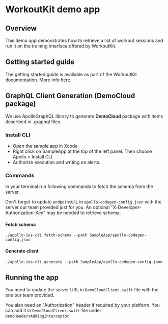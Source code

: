 # WorkoutKit demo app

## Overview
This demo app demonstrates how to retrieve a list of workout sessions and run it on the training interface offered by WorkoutKit.

## Getting started guide
The getting started guide is available as part of the WorkoutKit documentation. More info [here](../../README.md).

## GraphQL Client Generation (DemoCloud package)

We use ApolloGraphQL library to generate **DemoCloud** package with items described in .graphql files.

### Install CLI
- Open the sample app in Xcode.
- Right click on SampleApp at the top of the left panel. Then choose Apollo > Install CLI.
- Authorize execution and writing on alerts.

### Commands
In your terminal run following commands to fetch the schema from the server.

Don't forget to update `endpointURL` in `apollo-codegen-config.json` with the server our team provided just for you.
An optional "X-Developer-Authorization-Key" may be needed to retrieve schema.

#### Fetch schema
`./apollo-ios-cli fetch-schema --path SampleApp/apollo-codegen-config.json`

#### Generate client
`./apollo-ios-cli generate --path SampleApp/apollo-codegen-config.json`

## Running the app
You need to update the server URL in `DemoCloudClient.swift` file with the one our team provided.

You also need an "Authorization" header if required by your platform. You can add it in `DemoCloudClient.swift` file under `DemoHeadersAddingInterceptor`.
